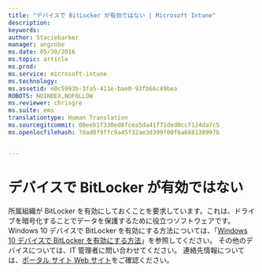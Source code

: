 ```yaml
---
title: "デバイスで BitLocker が有効ではない | Microsoft Intune"
description: 
keywords: 
author: Staciebarker
manager: angrobe
ms.date: 05/30/2016
ms.topic: article
ms.prod: 
ms.service: microsoft-intune
ms.technology: 
ms.assetid: e0c5993b-3fa5-411e-bae0-93fb66c49bea
ROBOTS: NOINDEX,NOFOLLOW
ms.reviewer: chrisgre
ms.suite: ems
translationtype: Human Translation
ms.sourcegitcommit: 08eeb1f330ed8fcea5da41f71ded0ccf124da7c5
ms.openlocfilehash: 7dad0f9ffc9a45f32ae3d399f00f6a688138997b


---
```



# デバイスで BitLocker が有効ではない

所属組織が BitLocker を有効にしておくことを要求しています。これは、ドライブを暗号化することでデータを保護するために役立つソフトウェアです。 Windows 10 デバイスで BitLocker を有効にする方法については、「[Windows 10 デバイスで BitLocker を有効にする方法](https://gallery.technet.microsoft.com/How-to-turn-on-BitLocker-34294d3d)」を参照してください。 その他のデバイスについては、IT 管理者に問い合わせてください。 連絡先情報については、[ポータル サイト Web サイト](http://portal.manage.microsoft.com)をご確認ください。





<!--HONumber=Aug16_HO5-->


